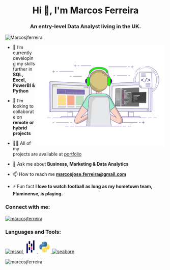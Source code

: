 <h1 align="center">Hi 👋, I'm Marcos Ferreira</h1>
<h3 align="center">An entry-level Data Analyst living in the UK.</h3>
<p align="left"> <img src="https://komarev.com/ghpvc/?username=Marcosjferreira&label=Profile%20views&color=0e75b6&style=flat" alt="Marcosjferreira" /> </p>

<img align="right" alt="GIF" src="https://github.com/Marcosjferreira/Marcosjferreira/blob/e50304b0a618603c8ac2a41c6dda485e77b08703/gif3.gif?raw=true" width="408" height="318" />

- 🌱 I’m currently developing my skills further in **SQL, Excel, PowerBI & Python**

- 👯 I’m looking to collaborate on **remote or hybrid projects**

- 👨‍💻 All of my projects are available at [portfolio](https://marcosjferreira.github.io/portfolio/)

- 💬 Ask me about **Business, Marketing & Data Analytics**

- 📫 How to reach me **marcosjose.ferreira@gmail.com**

- ⚡ Fun fact **I love to watch football as long as my hometown team, Fluminense, is playing.**
  

<h3 align="left">Connect with me:</h3>
<p align="left">
<a href="https://linkedin.com/in/marcosjferreira" target="blank"><img align="center" src="https://raw.githubusercontent.com/rahuldkjain/github-profile-readme-generator/master/src/images/icons/Social/linked-in-alt.svg" alt="marcosjferreira" height="30" width="40" /></a>
</p>

<h3 align="left">Languages and Tools:</h3>
<p align="left"> <a href="https://www.microsoft.com/en-us/sql-server" target="_blank" rel="noreferrer"> <img src="https://www.svgrepo.com/show/303229/microsoft-sql-server-logo.svg" alt="mssql" width="40" height="40"/> </a> <a href="https://pandas.pydata.org/" target="_blank" rel="noreferrer"> <img src="https://raw.githubusercontent.com/devicons/devicon/2ae2a900d2f041da66e950e4d48052658d850630/icons/pandas/pandas-original.svg" alt="pandas" width="40" height="40"/> </a> <a href="https://www.python.org" target="_blank" rel="noreferrer"> <img src="https://raw.githubusercontent.com/devicons/devicon/master/icons/python/python-original.svg" alt="python" width="40" height="40"/> </a> <a href="https://seaborn.pydata.org/" target="_blank" rel="noreferrer"> <img src="https://seaborn.pydata.org/_images/logo-mark-lightbg.svg" alt="seaborn" width="40" height="40"/> </a> </p>

<p><img align="center" src="https://github-readme-stats.vercel.app/api/top-langs?username=marcosjferreira&show_icons=true&locale=en&layout=compact" alt="marcosjferreira" /></p>
